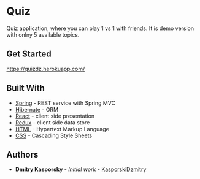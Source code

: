 # Quiz

Quiz application, where you can play  1 vs 1 with friends.
It is demo version with onlny 5 available topics.

## Get Started

https://quizdz.herokuapp.com/

## Built With

* [Spring](https://spring.io/) - REST service with Spring MVC
* [Hibernate](https://hibernate.org/) - ORM
* [React](https://reactjs.org/) - client side presentation
* [Redux](https://redux.js.org/) - client side data store
* [HTML](https://developer.mozilla.org/en-US/docs/Web/HTML) - Hypertext Markup Language
* [CSS](https://developer.mozilla.org/en-US/docs/Web/CSS) - Cascading Style Sheets

## Authors

* **Dmitry Kasporsky** - *Initial work* - [KasporskiDzmitry](https://github.com/KasporskiDzmitry)
